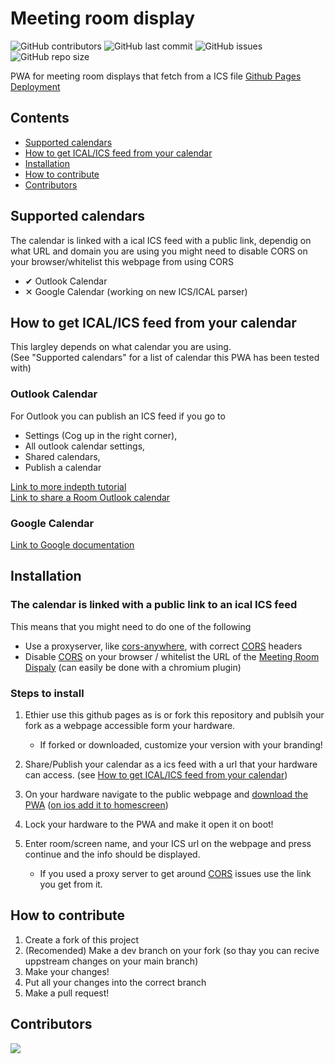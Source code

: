 # Meeting room display
![GitHub contributors](https://img.shields.io/github/contributors/klovaaxel/meeting-room-display?style=flat-square)
![GitHub last commit](https://img.shields.io/github/last-commit/klovaaxel/meeting-room-display?style=flat-square)
![GitHub issues](https://img.shields.io/github/issues/klovaaxel/meeting-room-display?style=flat-square)
![GitHub repo size](https://img.shields.io/github/repo-size/klovaaxel/meeting-room-display?style=flat-square)

PWA for meeting room displays that fetch from a ICS file
[Github Pages Deployment](https://klovaaxel.github.io/meeting-room-display/)

## Contents
- [Supported calendars](#Supported-calendars)
- [How to get ICAL/ICS feed from your calendar](#How-to-get-ICAL/ICS-feed-from-your-calendar)
- [Installation](#Installation)
- [How to contribute](#How-to-contribute)
- [Contributors](#Contributors)

## Supported calendars
The calendar is linked with a ical ICS feed with a public link, dependig on what URL and domain you are using you might need to disable CORS on your browser/whitelist this webpage from using CORS

- ✔ Outlook Calendar
- ✕ Google Calendar  (working on new ICS/ICAL parser)

## How to get ICAL/ICS feed from your calendar
This largley depends on what calendar you are using. \
(See "Supported calendars" for a list of calendar this PWA has been tested with)
### Outlook Calendar
For Outlook you can publish an ICS feed if you go to 
- Settings (Cog up in the right corner), 
- All outlook calendar settings, 
- Shared calendars, 
- Publish a calendar

[Link to more indepth tutorial](https://support.microsoft.com/en-us/office/share-your-calendar-in-outlook-on-the-web-7ecef8ae-139c-40d9-bae2-a23977ee58d5)\
[Link to share a Room Outlook calendar](https://answers.microsoft.com/en-us/outlook_com/forum/all/how-do-i-publish-a-room-calendar/2c1f5f65-4e74-40fb-b9b2-e8c8fe34ba3b)

### Google Calendar
[Link to Google documentation](https://support.google.com/calendar/answer/37083?hl=en)

## Installation
### The calendar is linked with a public link to an ical ICS feed 
This means that you might need to do one of the following 
- Use a proxyserver, like [cors-anywhere](https://github.com/Rob--W/cors-anywhere), with correct [CORS](https://developer.mozilla.org/en-US/docs/Web/HTTP/CORS) headers
- Disable [CORS](https://developer.mozilla.org/en-US/docs/Web/HTTP/CORS) on your browser / whitelist the URL of the [Meeting Room Dispaly](https://klovaaxel.github.io/meeting-room-display/) (can easily be done with a chromium plugin)

### Steps to install
1. Ethier use this github pages as is or fork this repository and publsih your fork as a webpage accessible form your hardware.

    -  If forked or downloaded, customize your version with your branding!

2. Share/Publish your calendar as a ics feed with a url that your hardware can access. (see [How to get ICAL/ICS feed from your calendar](#How-to-get-ICAL/ICS-feed-from-your-calendar))

3. On your hardware navigate to the public webpage and [download the PWA](https://support.google.com/chrome/answer/9658361?hl=en&co=GENIE.Platform%3DAndroid) ([on ios add it to homescreen](https://mobilesyrup.com/2020/05/24/how-install-progressive-web-app-pwa-android-ios-pc-mac/#:~:text=Navigate%20to%20the%20website%20you,like%20a%20native%20iOS%20app.)) 

4. Lock your hardware to the PWA and make it open it on boot!

5. Enter room/screen name, and your ICS url on the webpage and press continue and the info should be displayed.
    - If you used a proxy server to get around [CORS](https://developer.mozilla.org/en-US/docs/Web/HTTP/CORS) issues use the link you get from it.

## How to contribute
1. Create a fork of this project
2. (Recomended) Make a dev branch on your fork (so thay you can recive uppstream changes on your main branch)
3. Make your changes!
4. Put all your changes into the correct branch
5. Make a pull request!

## Contributors
<a href="https://github.com/klovaaxel/meeting-room-display/graphs/contributors">
  <img src="https://contrib.rocks/image?repo=klovaaxel/meeting-room-display" />
</a>